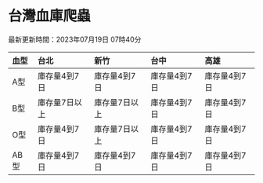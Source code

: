 # 台灣血庫爬蟲

最新更新時間：2023年07月19日 07時40分

| 血型   | 台北      | 新竹      | 台中      | 高雄      |
|:-----|:--------|:--------|:--------|:--------|
| A型   | 庫存量4到7日 | 庫存量4到7日 | 庫存量4到7日 | 庫存量4到7日 |
| B型   | 庫存量7日以上 | 庫存量7日以上 | 庫存量4到7日 | 庫存量4到7日 |
| O型   | 庫存量4到7日 | 庫存量7日以上 | 庫存量4到7日 | 庫存量4到7日 |
| AB型  | 庫存量4到7日 | 庫存量4到7日 | 庫存量4到7日 | 庫存量4到7日 |
